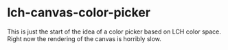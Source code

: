 # lch-canvas-color-picker
This is just the start of the idea of a color picker based on LCH color space. Right now the rendering of the canvas is horribly slow.
